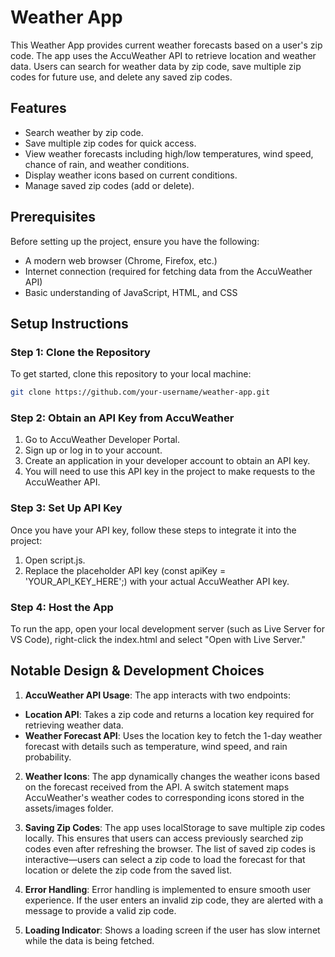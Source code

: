 # Weather App

This Weather App provides current weather forecasts based on a user's zip code. The app uses the AccuWeather API to retrieve location and weather data. Users can search for weather data by zip code, save multiple zip codes for future use, and delete any saved zip codes.

## Features

- Search weather by zip code.
- Save multiple zip codes for quick access.
- View weather forecasts including high/low temperatures, wind speed, chance of rain, and weather conditions.
- Display weather icons based on current conditions.
- Manage saved zip codes (add or delete).

## Prerequisites

Before setting up the project, ensure you have the following:

- A modern web browser (Chrome, Firefox, etc.)
- Internet connection (required for fetching data from the AccuWeather API)
- Basic understanding of JavaScript, HTML, and CSS

## Setup Instructions

### Step 1: Clone the Repository

To get started, clone this repository to your local machine:

```bash
git clone https://github.com/your-username/weather-app.git
```

### Step 2: Obtain an API Key from AccuWeather

1. Go to AccuWeather Developer Portal.
2. Sign up or log in to your account.
3. Create an application in your developer account to obtain an API key.
4. You will need to use this API key in the project to make requests to the AccuWeather API.

### Step 3: Set Up API Key

Once you have your API key, follow these steps to integrate it into the project:

1. Open script.js.
2. Replace the placeholder API key (const apiKey = 'YOUR_API_KEY_HERE';) with your actual AccuWeather API key.

### Step 4: Host the App
To run the app, open your local development server (such as Live Server for VS Code), right-click the index.html and select "Open with Live Server."

## Notable Design & Development Choices
1. **AccuWeather API Usage**:
The app interacts with two endpoints:

- **Location API**: Takes a zip code and returns a location key required for retrieving weather data.
- **Weather Forecast API**: Uses the location key to fetch the 1-day weather forecast with details such as temperature, wind speed, and rain probability.

2. **Weather Icons**:
The app dynamically changes the weather icons based on the forecast received from the API. A switch statement maps AccuWeather's weather codes to corresponding icons stored in the assets/images folder.

3. **Saving Zip Codes**:
The app uses localStorage to save multiple zip codes locally. This ensures that users can access previously searched zip codes even after refreshing the browser. The list of saved zip codes is interactive—users can select a zip code to load the forecast for that location or delete the zip code from the saved list.

4. **Error Handling**:
Error handling is implemented to ensure smooth user experience. If the user enters an invalid zip code, they are alerted with a message to provide a valid zip code.

5. **Loading Indicator**:
Shows a loading screen if the user has slow internet while the data is being fetched.